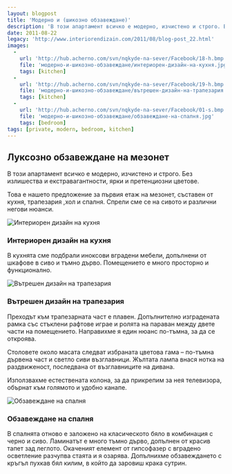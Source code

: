 ```yaml
---
layout: blogpost
title: 'Модерно и (шикозно обзавеждане)'
description: 'В този апартамент всичко е модерно, изчистено и строго. Без излишества и екстравагантности, ярки и претенциозни цветове. Това е нашето предложение за първия етаж на мезонет, съставен от кухня, трапезария ,хол и спалня. Спрели сме се на сивото и различни негови нюанси.'
date: 2011-08-22
legacy: 'http://www.interiorendizain.com/2011/08/blog-post_22.html'
images:
  -
    url: 'http://hub.acherno.com/svn/nqkyde-na-sever/Facebook/18-h.bmp'
    file: 'модерно-и-шикозно-обзавеждане/интериорен-дизайн-на-кухня.jpg'
    tags: [kitchen]
  -
    url: 'http://hub.acherno.com/svn/nqkyde-na-sever/Facebook/19-h.bmp'
    file: 'модерно-и-шикозно-обзавеждане/вътрешен-дизайн-на-трапезария.jpg'
    tags: [kitchen]
  -
    url: 'http://hub.acherno.com/svn/nqkyde-na-sever/Facebook/01-s.bmp'
    file: 'модерно-и-шикозно-обзавеждане/обзавеждане-на-спалня.jpg'
    tags: [bedroom]
tags: [private, modern, bedroom, kitchen]
---
```

## **Луксозно обзавеждане** на мезонет
В този апартамент всичко е модерно, изчистено и строго. Без излишества и екстравагантности, ярки и претенциозни цветове.

Това е нашето предложение за първия етаж на мезонет, съставен от кухня, трапезария ,хол и спалня. Спрели сме се на сивото и различни негови нюанси.

![Интериорен дизайн на кухня](модерно-и-шикозно-обзавеждане/интериорен-дизайн-на-кухня.jpg)
### Интериорен дизайн на **кухня**

В кухнята сме подбрали иноксови вградени мебели, допълнени от шкафове в сиво и тъмно дърво. Помещението е много просторно и функционално.

![Вътрешен дизайн на трапезария](модерно-и-шикозно-обзавеждане/вътрешен-дизайн-на-трапезария.jpg)
### Вътрешен дизайн на **трапезария**

Преходът към трапезарната част е плавен. Допълнително изградената рамка със стъклени рафтове играе и ролята на параван между двете части на помещението. Направихме я един нюанс по-тъмна, за да се откроява.

Столовете около масата следват избраната цветова гама – по-тъмна дървена част и светло сиви възглавници. Жълтата лампа внася нотка на раздвиженост, последвана от възглавниците на дивана.

Използвахме естествената колона, за да прикрепим за нея телевизора, обърнат към голямото и удобно канапе.

![Обзавеждане на спалня](модерно-и-шикозно-обзавеждане/обзавеждане-на-спалня.jpg)
### Обзавеждане на **спалня**

В спалнята отново е заложено на класическото бяло в комбинация с черно и сиво. Ламинатът е много тъмно дърво, допълнен от красив тапет зад леглото. Окаченият елемент от гипсофазер с вградено осветление разчупва стаята и я озарява. Допълнихме обзавеждането с кръгъл пухкав бял килим, в който да заровиш крака сутрин.


